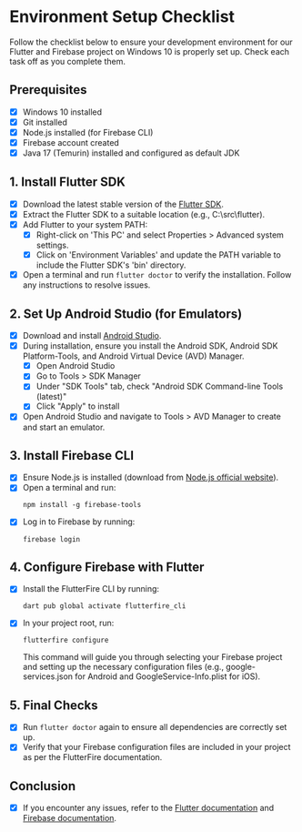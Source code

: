 # Environment Setup Checklist

Follow the checklist below to ensure your development environment for our Flutter and Firebase project on Windows 10 is properly set up. Check each task off as you complete them.

## Prerequisites
- [x] Windows 10 installed
- [x] Git installed
- [x] Node.js installed (for Firebase CLI)
- [x] Firebase account created
- [x] Java 17 (Temurin) installed and configured as default JDK

## 1. Install Flutter SDK
- [x] Download the latest stable version of the [Flutter SDK](https://flutter.dev/docs/get-started/install/windows).
- [x] Extract the Flutter SDK to a suitable location (e.g., C:\src\flutter).
- [x] Add Flutter to your system PATH:
  - [x] Right-click on 'This PC' and select Properties > Advanced system settings.
  - [x] Click on 'Environment Variables' and update the PATH variable to include the Flutter SDK's 'bin' directory.
- [x] Open a terminal and run `flutter doctor` to verify the installation. Follow any instructions to resolve issues.

## 2. Set Up Android Studio (for Emulators)
- [x] Download and install [Android Studio](https://developer.android.com/studio).
- [x] During installation, ensure you install the Android SDK, Android SDK Platform-Tools, and Android Virtual Device (AVD) Manager.
  - [x] Open Android Studio
  - [x] Go to Tools > SDK Manager
  - [x] Under "SDK Tools" tab, check "Android SDK Command-line Tools (latest)"
  - [x] Click "Apply" to install
- [x] Open Android Studio and navigate to Tools > AVD Manager to create and start an emulator.

## 3. Install Firebase CLI
- [x] Ensure Node.js is installed (download from [Node.js official website](https://nodejs.org/)).
- [x] Open a terminal and run:
  ```
  npm install -g firebase-tools
  ```
- [x] Log in to Firebase by running:
  ```
  firebase login
  ```

## 4. Configure Firebase with Flutter
- [x] Install the FlutterFire CLI by running:
  ```
  dart pub global activate flutterfire_cli
  ```
- [x] In your project root, run:
  ```
  flutterfire configure
  ```
  This command will guide you through selecting your Firebase project and setting up the necessary configuration files (e.g., google-services.json for Android and GoogleService-Info.plist for iOS).

## 5. Final Checks
- [x] Run `flutter doctor` again to ensure all dependencies are correctly set up.
- [x] Verify that your Firebase configuration files are included in your project as per the FlutterFire documentation.

## Conclusion
- [x] If you encounter any issues, refer to the [Flutter documentation](https://flutter.dev/docs) and [Firebase documentation](https://firebase.google.com/docs). 